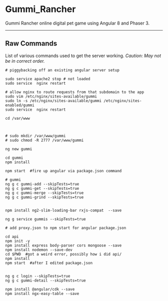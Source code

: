 # Gummi_Rancher
Gummi Rancher online digital pet game using Angular 8 and Phaser 3.


---

## Raw Commands
List of various commands used to get the server working. *Caution: May not be in correct order.*

```
# piggybacking off an existing angular server setup

sudo service apache2 stop # not loaded
sudo service  nginx restart

# allow nginx to route requests from that subdomain to the app
sudo vim /etc/nginx/sites-available/gummi
sudo ln -s /etc/nginx/sites-available/gummi /etc/nginx/sites-enabled/gummi
sudo service  nginx restart

cd /var/www



# sudo mkdir /var/www/gummi
# sudo chmod -R 2777 /var/www/gummi

ng new gummi

cd gummi
npm install

npm start  #fire up angular via package.json command

# gummi
ng g c gummi-add --skipTests=true
ng g c gummi-get --skipTests=true
ng g c gummi-merge --skipTests=true
ng g c gummi-grind --skipTests=true


npm install ng2-slim-loading-bar rxjs-compat  --save

ng g service gummis --skipTests=true

# add proxy.json to npm start for angular package.json

cd api
npm init -y
npm install express body-parser cors mongoose --save
npm install nodemon --save-dev
cd $PWD  #got a weird error, possibly how i did api/
npm install
npm start  #after I edited package.json


ng g c login --skipTests=true
ng g c gummi-detail --skipTests=true

npm install @angular/cdk --save
npm install ngx-easy-table --save








```
